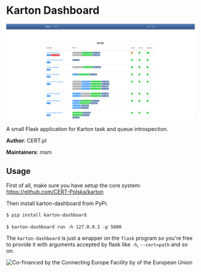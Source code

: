 # Karton Dashboard

![](img/dashboard.png)

A small Flask application for Karton task and queue introspection.

**Author**: CERT.pl

**Maintainers**: msm

## Usage

First of all, make sure you have setup the core system: https://github.com/CERT-Polska/karton

Then install karton-dashboard from PyPi:

```shell
$ pip install karton-dashboard

$ karton-dashboard run -h 127.0.0.1 -p 5000
```

The `karton-dashboard` is just a wrapper on the `flask` program so you're free to provide it with arguments accepted by flask like `-h`, `--cert=path` and so on.

![Co-financed by the Connecting Europe Facility by of the European Union](https://www.cert.pl/wp-content/uploads/2019/02/en_horizontal_cef_logo-1.png)
